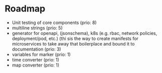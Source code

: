 # Roadmap

- Unit testing of core components (prio: 8)
- multiline strings (prio: 5)
- generator for openapi, (jsonschema), k8s (e.g. rbac, network policies, deployment/pod,
   etc.) (thi sis the way to create manifests for microservices to take away
   that boilerplace and bound it to documentation (prio: 3)
- variables for marker (prio: 1)
- time converter (prio: 1)
- map converter (prio: 1)

